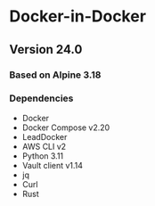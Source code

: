 # Docker-in-Docker

## Version 24.0

### Based on Alpine 3.18

### Dependencies

* Docker
* Docker Compose v2.20
* LeadDocker
* AWS CLI v2
* Python 3.11
* Vault client v1.14
* jq
* Curl
* Rust

